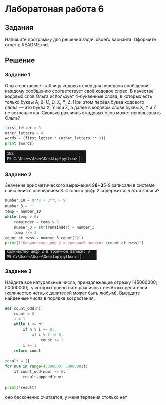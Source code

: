 # Лаборатоная работа 6
## Задания 
Напишите программу для решения задач своего варианта.
Оформите отчёт в README.md.
## Решение
### Задание 1
Ольга составляет таблицу кодовых слов для передачи сообщений, каждому сообщению соответствует своё кодовое слово. В качестве кодовых слов Ольга использует 4-буквенные слова, в которых есть только буквы A, B, C, D, X, Y, Z. При этом первая буква кодового слова  — это буква X, Y или Z, а далее в кодовом слове буквы X, Y и Z не встречаются. Сколько различных кодовых слов может использовать Ольга?
```py
first_letter = 3
other_letters = 4
words = (first_letter * (other_letters ** 3))
print (words)
```
![screenshots](L6_01.png)
### Задание 2
Значение арифметического выражения 9**8+3**5-9 записали в системе счисления с основанием 3. Сколько цифр 2 содержится в этой записи?
```py
number_10 = 9**8 + 3**5 - 9
number_3 = ''
temp = number_10
while temp > 0:
    remainder = temp % 3
    number_3 = str(remainder) + number_3
    temp //= 3
count_of_twos = number_3.count('2')
print(f"Количество цифр 2 в троичной записи: {count_of_twos}")
```
![screenshots](L6_02.png)
### Задание 3
Найдите все натуральные числа, принадлежащие отрезку [45000000; 50000000], у которых ровно пять различных нечётных делителей (количество чётных делителей может быть любым). Выведите найденные числа в порядке возрастания.
```py
def count_odd(n):
    count = 0
    i = 1
    while i <= n:
        if n % i == 0:
            if i % 2 != 0:
                count += 1
        i += 1
    return count

result = []
for num in range(45000000, 50000001):
    if count_odd(num) == 5:
        result.append(num)

print(*result)
```
оно бесконечно считается, у меня терпения столько нет
